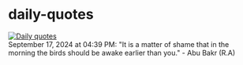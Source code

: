 # daily-quotes
[![Daily quotes](https://github.com/ceepu8/daily-quotes/actions/workflows/daily-quote.yml/badge.svg)](https://github.com/ceepu8/daily-quotes/actions/workflows/daily-quote.yml)<br/>
September 17, 2024 at 04:39 PM: "It is a matter of shame that in the morning the birds should be awake earlier than you." - Abu Bakr (R.A)
